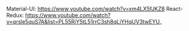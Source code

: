 Material-UI: https://www.youtube.com/watch?v=xm4LX5fJKZ8
React-Redux: https://www.youtube.com/watch?v=qrsle5quS7A&list=PL55RiY5tL51rrC3sh8qLiYHqUV3twEYU_

